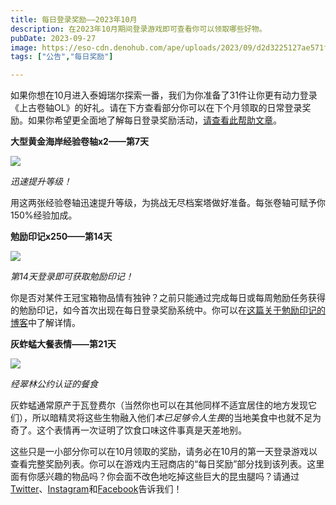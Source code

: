 ```yaml
---
title: 每日登录奖励——2023年10月
description: 在2023年10月期间登录游戏即可查看你可以领取哪些好物。
pubDate: 2023-09-27
image: https://eso-cdn.denohub.com/ape/uploads/2023/09/d2d3225127ae571fb135794c229b528c.jpg
tags: ["公告","每日奖励"]

---
```


如果你想在10月进入泰姆瑞尔探索一番，我们为你准备了31件让你更有动力登录《上古卷轴OL》的好礼。请在下方查看部分你可以在下个月领取的日常登录奖励。如果你希望更全面地了解每日登录奖励活动，[请查看此帮助文章](https://help.bethesda.net/#zh-CN/answer/60270)。

**大型黄金海岸经验卷轴x2——第7天**

![](https://eso-cdn.denohub.com/ape/uploads/2023/06/1f7bf97587039a52547d3df74a2632bc.jpg)

<p class="text-gray-500 text-sm text-center"><i>迅速提升等级！</i></p>

用这两张经验卷轴迅速提升等级，为挑战无尽档案塔做好准备。每张卷轴可赋予你150%经验加成。

**勉励印记x250——第14天**

![](https://eso-cdn.denohub.com/ape/uploads/2023/09/1cfb418981bec3aee26d7c3a05265b75.jpg)

<p class="text-gray-500 text-sm text-center"><i>第14天登录即可获取勉励印记！</i></p>

你是否对某件王冠宝箱物品情有独钟？之前只能通过完成每日或每周勉励任务获得的勉励印记，如今首次出现在每日登录奖励系统中。你可以在[这篇关于勉励印记的博客](/news/post/59925)中了解详情。

**灰蚱蜢大餐表情——第21天**

![](https://eso-cdn.denohub.com/ape/uploads/2023/09/1ca7df6e7625fb74256b02576b86cdec.jpg)

<p class="text-gray-500 text-sm text-center"><i>经翠林公约认证的餐食</i></p>

灰蚱蜢通常原产于瓦登费尔（当然你也可以在其他同样不适宜居住的地方发现它们），所以暗精灵将这些生物融入他们*本已足够令人生畏*的当地美食中也就不足为奇了。这个表情再一次证明了饮食口味这件事真是天差地别。

这些只是一小部分你可以在10月领取的奖励，请务必在10月的第一天登录游戏以查看完整奖励列表。你可以在游戏内王冠商店的“每日奖励”部分找到该列表。这里面有你感兴趣的物品吗？你会面不改色地吃掉这些巨大的昆虫腿吗？请通过[Twitter](https://twitter.com/TESOnline)、[Instagram](https://www.instagram.com/elderscrollsonline/)和[Facebook](https://www.facebook.com/ElderScrollsOnline)告诉我们！
